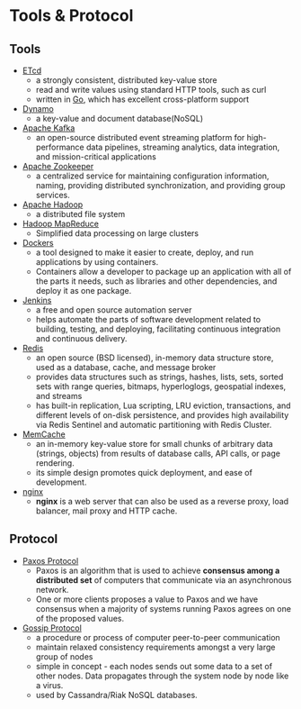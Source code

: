 # Tools & Protocol

## Tools

* [ETcd](https://etcd.io) 
  * a strongly consistent, distributed key-value store
  * read and write values using standard HTTP tools, such as curl
  * written in [Go](https://golang.org/), which has excellent cross-platform support
* [Dynamo](https://aws.amazon.com/dynamodb/)
  * a key-value and document database(NoSQL)
* [Apache Kafka](https://kafka.apache.org/)
  * an open-source distributed event streaming platform for high-performance data pipelines, streaming analytics, data integration, and mission-critical applications
* [Apache Zookeeper](https://zookeeper.apache.org/)
  * a centralized service for maintaining configuration information, naming, providing distributed synchronization, and providing group services.
* [Apache Hadoop](https://hadoop.apache.org/)
  * a distributed file system
* [Hadoop MapReduce](https://hadoop.apache.org/docs/r1.2.1/mapred_tutorial.html)
  * Simplified data processing on large clusters
* [Dockers](https://www.docker.com)
  * a tool designed to make it easier to create, deploy, and run applications by using containers. 
  * Containers allow a developer to package up an application with all of the parts it needs, such as libraries and other dependencies, and deploy it as one package.
* [Jenkins](https://www.jenkins.io)
  * a free and open source automation server
  * helps automate the parts of software development related to building, testing, and deploying, facilitating continuous integration and continuous delivery. 
* [Redis](https://redis.io/)
  * an open source (BSD licensed), in-memory data structure store, used as a database, cache, and message broker
  * provides data structures such as strings, hashes, lists, sets, sorted sets with range queries, bitmaps, hyperloglogs, geospatial indexes, and streams
  * has built-in replication, Lua scripting, LRU eviction, transactions, and different levels of on-disk persistence, and provides high availability via Redis Sentinel and automatic partitioning with Redis Cluster.
* [MemCache](https://memcached.org)
  * an in-memory key-value store for small chunks of arbitrary data (strings, objects) from results of database calls, API calls, or page rendering.
  * its simple design promotes quick deployment, and ease of development.
* [nginx](https://nginx.org)
  * **nginx** is a web server that can also be used as a reverse proxy, load balancer, mail proxy and HTTP cache.

## Protocol

* [Paxos Protocol](https://www.cs.rutgers.edu/~pxk/417/notes/paxos.html)
  * Paxos is an algorithm that is used to achieve **consensus among a distributed set** of computers that communicate via an asynchronous network.
  * One or more clients proposes a value to Paxos and we have consensus when a majority of systems running Paxos agrees on one of the proposed values.
* [Gossip Protocol](https://en.wikipedia.org/wiki/Gossip_protocol)
  * a procedure or process of computer peer-to-peer communication
  * maintain relaxed consistency requirements amongst a very large group of nodes
  * simple in concept - each nodes sends out some data to a set of other nodes. Data propagates through the system node by node like a virus.
  * used by Cassandra/Riak NoSQL databases.